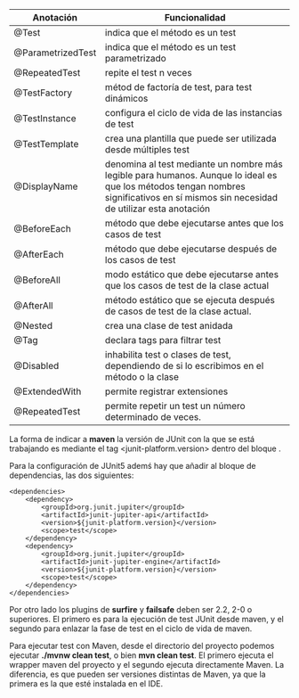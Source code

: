 
Anotación | Funcionalidad
---------|----------
 @Test | indica que el método es un test 
 @ParametrizedTest | indica que el método es un test parametrizado
 @RepeatedTest | repite el test n veces
 @TestFactory | métod de factoría de test, para test dinámicos
 @TestInstance | configura el ciclo de vida de las instancias de test
 @TestTemplate | crea una plantilla que puede ser utilizada desde múltiples test
 @DisplayName | denomina al test mediante un nombre más legible para humanos. Aunque lo ideal es que los métodos tengan nombres significativos en sí mismos sin necesidad de utilizar esta anotación
 @BeforeEach | método que debe ejecutarse antes que los casos de test
 @AfterEach | método que debe ejecutarse después de los casos de test
 @BeforeAll | modo estático que debe ejecutarse antes que los casos de test de la clase actual
 @AfterAll | método estático que se ejecuta después de casos de test de la clase actual.
 @Nested | crea una clase de test anidada
 @Tag | declara tags para filtrar test
 @Disabled | inhabilita test o clases de test, dependiendo de si lo escribimos en el método o la clase
 @ExtendedWith | permite registrar extensiones
 @RepeatedTest | permite repetir un test un número determinado de veces.

La forma de indicar a **maven** la versión de JUnit con la que se está trabajando es mediante el tag <junit-platform.version> dentro del bloque <properties>.

Para la configuración de JUnit5 ademś hay que añadir al bloque de dependencias, las dos siguientes:

    <dependencies>
        <dependency>
            <groupId>org.junit.jupiter</groupId>
            <artifactId>junit-jupiter-api</artifactId>
            <version>${junit-platform.version}</version>
            <scope>test</scope>
        </dependency>
        <dependency>
            <groupId>org.junit.jupiter</groupId>
            <artifactId>junit-jupiter-engine</artifactId>
            <version>${junit-platform.version}</version>
            <scope>test</scope>
        </dependency>
    </dependencies>

Por otro lado los plugins de **surfire** y **failsafe** deben ser 2.2, 2-0 o superiores. El primero es para la ejecución de test JUnit desde maven, y el segundo para enlazar la fase de test en el ciclo de vida de maven.

Para ejecutar test con Maven, desde el directorio del proyecto podemos ejecutar **./mvnw clean test**, o bien **mvn clean test**. El primero ejecuta el wrapper maven del proyecto y el segundo ejecuta directamente Maven. La diferencia, es que pueden ser versiones distintas de Maven, ya que la primera es la que esté instalada en el IDE.


